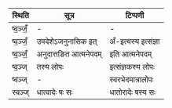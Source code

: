 | स्थिति | सूत्र | टिप्पणी |
| ----- | ------- | ------ |
| ष्व॒ञ्जँ॒ | - | - |
| ष्व॒ञ्जँ॒ | उपदेशेऽजनुनासिक इत् | अँ-इत्यस्य इत्संज्ञा |
| ष्व॒ञ्जँ॒ | अनुदात्तङित आत्मनेपदम् | इति आत्मनेपदम् |
| ष्व॒ञ्ज् | तस्य लोपः | इत्संज्ञकस्य लोपः |
| ष्वञ्ज् | - | स्वरभेदमात्रालोपः |
| स्वञ्ज् | धात्वादेः षः सः | धातोरादेः षस्य सः |

